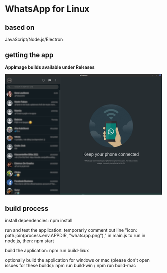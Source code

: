 # WhatsApp for Linux

## based on
JavaScript/Node.js/Electron

## getting the app
**AppImage builds available under Releases**

![screenshot](https://github.com/louckazdenekjr/whatsapp-for-linux/blob/master/build/screenshot.png)

## build process
install dependencies:
npm install

run and test the application:
temporarily comment out line "icon: path.join(process.env.APPDIR, "whatsapp.png")," in main.js to run in node.js, then: 
npm start

build the application: 
npm run build-linux

optionally build the application for windows or mac (please don't open issues for these builds):
npm run build-win / npm run build-mac
